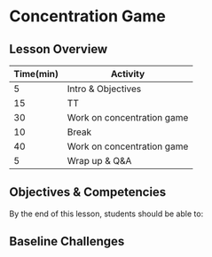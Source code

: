 # Concentration Game

## Lesson Overview

| **Time(min)** | **Activity**                              |
| ------------- | ---------------------------               |
| 5             | Intro & Objectives                        |
| 15            | TT                                        |
| 30            | Work on concentration game                |
| 10            | Break                                     |
| 40            | Work on concentration game                |
| 5             | Wrap up & Q&A                             |

## Objectives & Competencies

By the end of this lesson, students should be able to:



## Baseline Challenges
